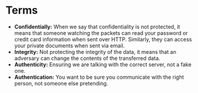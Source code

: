 # Terms

- **Confidentially:** When we say that confidentiality is not protected, it means that someone watching the packets can read your password or credit card information when sent over HTTP. Similarly, they can access your private documents when sent via email.
- **Integrity:** Not protecting the integrity of the data, it means that an adversary can change the contents of the transferred data.
- **Authenticity:** Ensuring we are talking with the correct server, not a fake one.
- **Authentication:** You want to be sure you communicate with the right person, not someone else pretending.